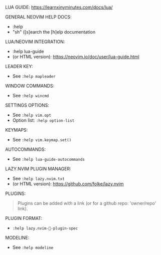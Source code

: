 LUA GUIDE: https://learnxinyminutes.com/docs/lua/

GENERAL NEOVIM HELP DOCS:
- :help
- "<space>sh" ([s]earch the [h]elp documentation

LUA/NEOVIM INTEGRATION:
- :help lua-guide
- (or HTML version): https://neovim.io/doc/user/lua-guide.html

LEADER KEY:
- See `:help mapleader`

WINDOW COMMANDS:
- See `:help wincmd`

SETTINGS OPTIONS:
- See `:help vim.opt`
- Option list: `:help option-list`

KEYMAPS:
- See `:help vim.keymap.set()`

AUTOCOMMANDS:
- See `:help lua-guide-autocommands`

LAZY.NVIM PLUGIN MANAGER:
- See `:help lazy.nvim.txt`
- (or HTML version): https://github.com/folke/lazy.nvim

PLUGINS:
> Plugins can be added with a link (or for a github repo: 'owner/repo' link).

PLUGIN FORMAT:
- `:help lazy.nvim-🔌-plugin-spec`

MODELINE:
- See `:help modeline`
